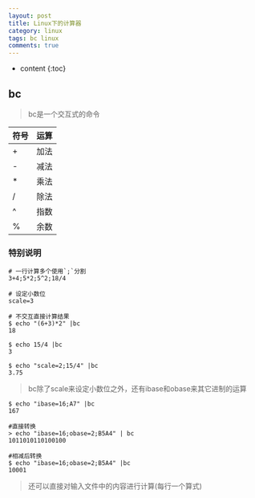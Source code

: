 ```yaml
---
layout: post
title: Linux下的计算器
category: linux
tags: bc linux
comments: true
---
```


* content
{:toc}


## bc

> bc是一个交互式的命令

符号|运算
----|-------
+   | 加法 
-   | 减法 
*   | 乘法 
/   | 除法 
^   | 指数 
%   | 余数


### 特别说明

```shell
# 一行计算多个使用`;`分割
3+4;5*2;5^2;18/4 

# 设定小数位
scale=3

# 不交互直接计算结果
$ echo "(6+3)*2" |bc
18

$ echo 15/4 |bc
3

$ echo "scale=2;15/4" |bc
3.75
```
> bc除了scale来设定小数位之外，还有ibase和obase来其它进制的运算

```shell
$ echo "ibase=16;A7" |bc
167

#直接转换
> echo "ibase=16;obase=2;B5A4" | bc 
1011010110100100

#相减后转换
$ echo "ibase=16;obase=2;B5A4" |bc
10001
```

> 还可以直接对输入文件中的内容进行计算(每行一个算式)
